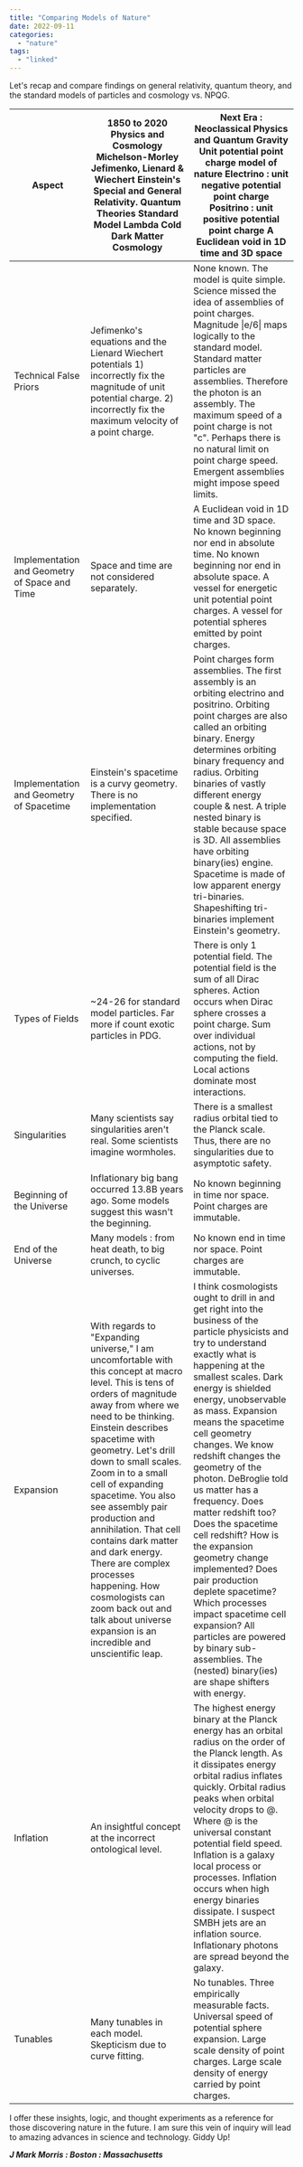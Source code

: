 ```yaml
---
title: "Comparing Models of Nature"
date: 2022-09-11
categories: 
  - "nature"
tags: 
  - "linked"
---
```


Let's recap and compare findings on general relativity, quantum theory, and the standard models of particles and cosmology vs. NPQG.

| Aspect | 1850 to 2020 Physics and Cosmology   Michelson-Morley   Jefimenko, Lienard & Wiechert   Einstein's Special and General Relativity.   Quantum Theories   Standard Model   Lambda Cold Dark Matter Cosmology | Next Era : Neoclassical Physics and Quantum Gravity      Unit potential point charge model of nature   Electrino : unit negative potential point charge   Positrino : unit positive potential point charge   A Euclidean void in 1D time and 3D space    |
| --- | --- | --- |
| Technical False Priors | Jefimenko's equations and the Lienard Wiechert potentials   1) incorrectly fix the magnitude of unit potential charge. 2) incorrectly fix the maximum velocity of a point charge. | None known. The model is quite simple.      Science missed the idea of assemblies of point charges.   Magnitude \|e/6\| maps logically to the standard model.   Standard matter particles are assemblies.   Therefore the photon is an assembly.   The maximum speed of a point charge is not "c".   Perhaps there is no natural limit on point charge speed.   Emergent assemblies might impose speed limits. |
| Implementation and Geometry   of Space and Time | Space and time are not considered separately. | A Euclidean void in 1D time and 3D space.   No known beginning nor end in absolute time.   No known beginning nor end in absolute space.   A vessel for energetic unit potential point charges.   A vessel for potential spheres emitted by point charges. |
| Implementation and Geometry of Spacetime | Einstein's spacetime is a curvy geometry.   There is no implementation specified. | Point charges form assemblies.   The first assembly is an orbiting electrino and positrino.   Orbiting point charges are also called an orbiting binary.   Energy determines orbiting binary frequency and radius.   Orbiting binaries of vastly different energy couple & nest.   A triple nested binary is stable because space is 3D.   All assemblies have orbiting binary(ies) engine.   Spacetime is made of low apparent energy tri-binaries.   Shapeshifting tri-binaries implement Einstein's geometry. |
| Types of Fields | ~24-26 for standard model particles.   Far more if count exotic particles in PDG. | There is only 1 potential field.   The potential field is the sum of all Dirac spheres.   Action occurs when Dirac sphere crosses a point charge.   Sum over individual actions, not by computing the field.   Local actions dominate most interactions. |
| Singularities | Many scientists say singularities aren't real.   Some scientists imagine wormholes. | There is a smallest radius orbital tied to the Planck scale.   Thus, there are no singularities due to asymptotic safety. |
| Beginning of the Universe | Inflationary big bang occurred 13.8B years ago.   Some models suggest this wasn't the beginning. | No known beginning in time nor space.   Point charges are immutable. |
| End of the Universe | Many models :   from heat death, to big crunch, to cyclic universes. | No known end in time nor space.   Point charges are immutable. |
| Expansion | With regards to "Expanding universe," I am uncomfortable with this concept at macro level. This is tens of orders of magnitude away from where we need to be thinking.      Einstein describes spacetime with geometry.   Let's drill down to small scales.   Zoom in to a small cell of expanding spacetime.   You also see assembly pair production and annihilation.   That cell contains dark matter and dark energy.   There are complex processes happening.   How cosmologists can zoom back out and talk about universe expansion is an incredible and unscientific leap. | I think cosmologists ought to drill in and get right into the business of the particle physicists and try to understand exactly what is happening at the smallest scales.      Dark energy is shielded energy, unobservable as mass.   Expansion means the spacetime cell geometry changes.   We know redshift changes the geometry of the photon. DeBroglie told us matter has a frequency.   Does matter redshift too?   Does the spacetime cell redshift?   How is the expansion geometry change implemented?   Does pair production deplete spacetime?   Which processes impact spacetime cell expansion?      All particles are powered by binary sub-assemblies.   The (nested) binary(ies) are shape shifters with energy.    |
| Inflation | An insightful concept at the incorrect ontological level.    | The highest energy binary at the Planck energy has an orbital radius on the order of the Planck length.   As it dissipates energy orbital radius inflates quickly.   Orbital radius peaks when orbital velocity drops to @.   Where @ is the universal constant potential field speed.   Inflation is a galaxy local process or processes.   Inflation occurs when high energy binaries dissipate.   I suspect SMBH jets are an inflation source.   Inflationary photons are spread beyond the galaxy.    |
| Tunables | Many tunables in each model.   Skepticism due to curve fitting. | No tunables.   Three empirically measurable facts.   Universal speed of potential sphere expansion.   Large scale density of point charges.   Large scale density of energy carried by point charges. |

I offer these insights, logic, and thought experiments as a reference for those discovering nature in the future. I am sure this vein of inquiry will lead to amazing advances in science and technology. Giddy Up!

**_J Mark Morris : Boston : Massachusetts_**
